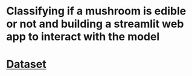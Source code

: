 # Classifying if a mushroom is edible or not and building a streamlit web app to interact with the model

# [Dataset](https://archive.ics.uci.edu/ml/datasets/Mushroom)

